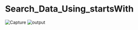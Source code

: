 # Search_Data_Using_startsWith
![Capture](https://user-images.githubusercontent.com/65452556/155705932-3442f5e4-adb5-4064-9fff-056fad8fb6ab.PNG)
![output](https://user-images.githubusercontent.com/65452556/155706128-87f410bb-03f3-4cd6-b4a5-016dfa444066.PNG)
